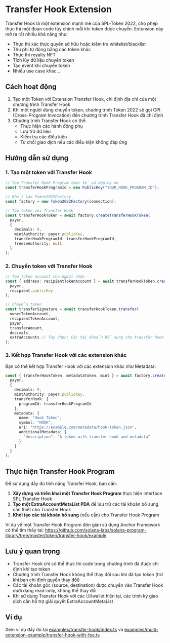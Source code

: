 # Transfer Hook Extension

Transfer Hook là một extension mạnh mẽ của SPL-Token 2022, cho phép thực thi một đoạn code tùy chỉnh mỗi khi token được chuyển. Extension này mở ra rất nhiều khả năng như:

- Thực thi xác thực quyền sở hữu hoặc kiểm tra whitelist/blacklist
- Thu phí tự động bằng các token khác
- Thực thi royalty NFT
- Tích lũy dữ liệu chuyển token
- Tạo event khi chuyển token
- Nhiều use case khác...

## Cách hoạt động

1. Tạo một Token với Extension Transfer Hook, chỉ định địa chỉ của một chương trình Transfer Hook
2. Khi một người dùng chuyển token, chương trình Token 2022 sẽ gọi CPI (Cross-Program Invocation) đến chương trình Transfer Hook đã chỉ định
3. Chương trình Transfer Hook có thể:
   - Thực hiện các hành động phụ
   - Lưu trữ dữ liệu
   - Kiểm tra các điều kiện
   - Từ chối giao dịch nếu các điều kiện không đáp ứng

## Hướng dẫn sử dụng

### 1. Tạo một token với Transfer Hook

```typescript
// Tạo Transfer Hook Program thực tế và deploy nó
const transferHookProgramId = new PublicKey("YOUR_HOOK_PROGRAM_ID");

// Khởi tạo Token2022Factory
const factory = new Token2022Factory(connection);

// Tạo token với Transfer Hook
const transferHookToken = await factory.createTransferHookToken(
  payer,
  {
    decimals: 9,
    mintAuthority: payer.publicKey,
    transferHookProgramId: transferHookProgramId,
    freezeAuthority: null
  }
);
```

### 2. Chuyển token với Transfer Hook

```typescript
// Tạo token account cho người nhận
const { address: recipientTokenAccount } = await transferHookToken.createOrGetTokenAccount(
  payer,
  recipient.publicKey
);

// Chuyển token
const transferSignature = await transferHookToken.transfer(
  ownerTokenAccount,
  recipientTokenAccount,
  payer,
  transferAmount,
  decimals,
  extraAccounts // Tùy chọn: Các tài khoản bổ sung cho transfer hook
);
```

### 3. Kết hợp Transfer Hook với các extension khác

Bạn có thể kết hợp Transfer Hook với các extension khác như Metadata:

```typescript
const { transferHookToken, metadataToken, mint } = await factory.createTransferHookWithMetadataToken(
  payer,
  {
    decimals: 9,
    mintAuthority: payer.publicKey,
    transferHook: {
      programId: transferHookProgramId
    },
    metadata: {
      name: "Hook Token",
      symbol: "HOOK",
      uri: "https://example.com/metadata/hook-token.json",
      additionalMetadata: {
        "description": "A token with transfer hook and metadata"
      }
    }
  }
);
```

## Thực hiện Transfer Hook Program

Để sử dụng đầy đủ tính năng Transfer Hook, bạn cần:

1. **Xây dựng và triển khai một Transfer Hook Program** thực hiện Interface SPL Transfer Hook
2. **Tạo một ExtraAccountMetaList PDA** để lưu trữ các tài khoản bổ sung cần thiết cho Transfer Hook
3. **Khởi tạo các tài khoản bổ sung** (nếu cần) cho Transfer Hook Program

Ví dụ về một Transfer Hook Program đơn giản sử dụng Anchor Framework có thể tìm thấy tại:
https://github.com/solana-labs/solana-program-library/tree/master/token/transfer-hook/example

## Lưu ý quan trọng

- Transfer Hook chỉ có thể thực thi code trong chương trình đã được chỉ định khi tạo token
- Chương trình Transfer Hook không thể thay đổi sau khi đã tạo token (trừ khi bạn chỉ định quyền thay đổi)
- Các tài khoản gốc (source, destination) được chuyển vào Transfer Hook dưới dạng read-only, không thể thay đổi
- Khi sử dụng Transfer Hook với các UI/wallet hiện tại, các trình ký giao dịch cần hỗ trợ giải quyết ExtraAccountMetaList

## Ví dụ

Xem ví dụ đầy đủ tại [examples/transfer-hook/index.ts](./index.ts) và [examples/multi-extension-example/transfer-hook-with-fee.ts](../multi-extension-example/transfer-hook-with-fee.ts) 